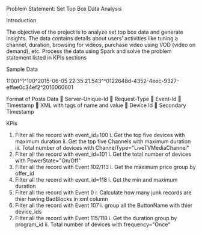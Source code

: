 Problem Statement: Set Top Box Data Analysis

Introduction

The objective of the project is to analyze set top box data and generate insights. 
The data contains details about users’ activities like tuning a channel, duration, browsing 
for videos, purchase video using VOD (video on demand), etc. Process the data using Spark and 
solve the problem statement listed in KPIs sections

Sample Data

11001^1^100^2015-06-05 22:35:21.543^<d><nv n="ExtStationID" v="Station/FYI Television, Inc./25102" /><nv n="MediaDesc" v="19b8f4c0-92ce-44a7-a403-df4ee413aca9" /><nv n="ChannelNumber" v="1366" /><nv n="Duration" v="24375" /><nv n="IsTunedToService" v="True" /><nv n="StreamSelection" v="FULLSCREEN_PRIMARY" /><nv n="ChannelType" v="LiveTVMediaChannel" /><nv n="TuneID" v="636007629215440000" /></d>^0122648d-4352-4eec-9327-effae0c34ef2^2016060601

Format of Posts Data
 Server-Unique-Id
 Request-Type
 Event-Id
 Timestamp
 XML with tags of name and value
 Device Id
 Secondary Timestamp

KPIs
1. Filter all the record with event_id=100
 i. Get the top five devices with maximum duration
 ii. Get the top five Channels with maximum duration
 iii. Total number of devices with ChannelType="LiveTVMediaChannel"
2. Filter all the record with event_id=101
 i. Get the total number of devices with PowerState="On/Off"
3. Filter all the record with Event 102/113
 i. Get the maximum price group by offer_id
4. Filter all the record with event_id=118
 i. Get the min and maximum duration
5. Filter all the record with Event 0
 i. Calculate how many junk records are thier having BadBlocks in xml column
6. Filter all the record with Event 107
 i. group all the ButtonName with thier device_ids
7. Filter all the record with Event 115/118
 i. Get the duration group by program_id
 ii. Total number of devices with frequency="Once"
